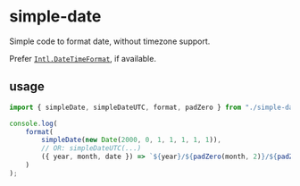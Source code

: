 # simple-date

Simple code to format date, without timezone support.

Prefer [`Intl.DateTimeFormat`](https://developer.mozilla.org/docs/Web/JavaScript/Reference/Global_Objects/Intl/DateTimeFormat), if available.

## usage

```ts
import { simpleDate, simpleDateUTC, format, padZero } from "./simple-date.ts";

console.log(
    format(
        simpleDate(new Date(2000, 0, 1, 1, 1, 1, 1)),
        // OR: simpleDateUTC(...)
        ({ year, month, date }) => `${year}/${padZero(month, 2)}/${padZero(date, 2)}`
    )
);
```

